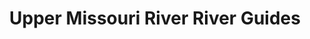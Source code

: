 ---
title: "Upper Missouri River River Guides"
url: /fort-benton/upper-missouri-river-river-guides/
shop: travel agency
---